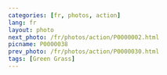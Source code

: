 ```yaml
---
categories: [fr, photos, action]
lang: fr
layout: photo
next_photo: /fr/photos/action/P0000002.html
picname: P0000038
prev_photo: /fr/photos/action/P0000030.html
tags: [Green Grass]
---
```

